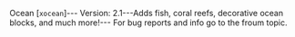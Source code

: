 Ocean [`xocean`]--- 
Version: 2.1---Adds fish, coral reefs, decorative ocean blocks, and much more!--- For bug reports and info go to the froum topic.
